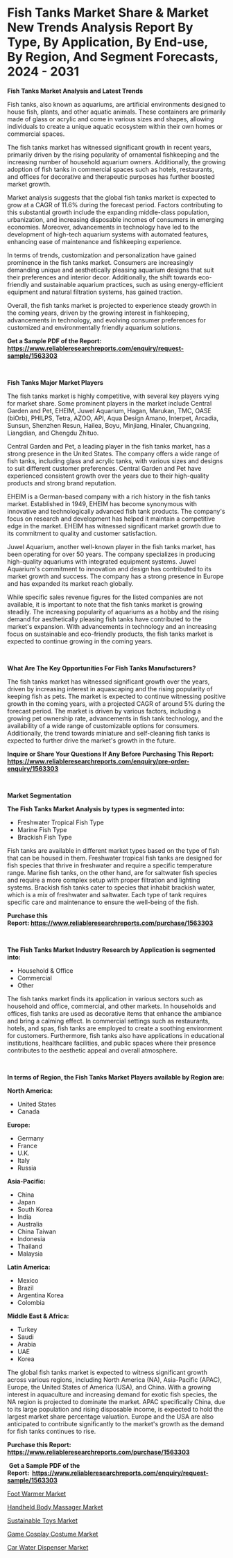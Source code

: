 <p><h1>Fish Tanks Market Share & Market New Trends Analysis Report By Type, By Application, By End-use, By Region, And Segment Forecasts, 2024 - 2031</h1></p><p><strong>Fish Tanks Market Analysis and Latest Trends</strong></p>
<p><p>Fish tanks, also known as aquariums, are artificial environments designed to house fish, plants, and other aquatic animals. These containers are primarily made of glass or acrylic and come in various sizes and shapes, allowing individuals to create a unique aquatic ecosystem within their own homes or commercial spaces.</p><p>The fish tanks market has witnessed significant growth in recent years, primarily driven by the rising popularity of ornamental fishkeeping and the increasing number of household aquarium owners. Additionally, the growing adoption of fish tanks in commercial spaces such as hotels, restaurants, and offices for decorative and therapeutic purposes has further boosted market growth.</p><p>Market analysis suggests that the global fish tanks market is expected to grow at a CAGR of 11.6% during the forecast period. Factors contributing to this substantial growth include the expanding middle-class population, urbanization, and increasing disposable incomes of consumers in emerging economies. Moreover, advancements in technology have led to the development of high-tech aquarium systems with automated features, enhancing ease of maintenance and fishkeeping experience.</p><p>In terms of trends, customization and personalization have gained prominence in the fish tanks market. Consumers are increasingly demanding unique and aesthetically pleasing aquarium designs that suit their preferences and interior decor. Additionally, the shift towards eco-friendly and sustainable aquarium practices, such as using energy-efficient equipment and natural filtration systems, has gained traction.</p><p>Overall, the fish tanks market is projected to experience steady growth in the coming years, driven by the growing interest in fishkeeping, advancements in technology, and evolving consumer preferences for customized and environmentally friendly aquarium solutions.</p></p>
<p><strong>Get a Sample PDF of the Report:&nbsp; <a href="https://www.reliableresearchreports.com/enquiry/request-sample/1563303">https://www.reliableresearchreports.com/enquiry/request-sample/1563303</a></strong></p>
<p>&nbsp;</p>
<p><strong>Fish Tanks Major Market Players</strong></p>
<p><p>The fish tanks market is highly competitive, with several key players vying for market share. Some prominent players in the market include Central Garden and Pet, EHEIM, Juwel Aquarium, Hagan, Marukan, TMC, OASE (biOrb), PHILPS, Tetra, AZOO, API, Aqua Design Amano, Interpet, Arcadia, Sunsun, Shenzhen Resun, Hailea, Boyu, Minjiang, Hinaler, Chuangxing, Liangdian, and Chengdu Zhituo.</p><p>Central Garden and Pet, a leading player in the fish tanks market, has a strong presence in the United States. The company offers a wide range of fish tanks, including glass and acrylic tanks, with various sizes and designs to suit different customer preferences. Central Garden and Pet have experienced consistent growth over the years due to their high-quality products and strong brand reputation.</p><p>EHEIM is a German-based company with a rich history in the fish tanks market. Established in 1949, EHEIM has become synonymous with innovative and technologically advanced fish tank products. The company's focus on research and development has helped it maintain a competitive edge in the market. EHEIM has witnessed significant market growth due to its commitment to quality and customer satisfaction.</p><p>Juwel Aquarium, another well-known player in the fish tanks market, has been operating for over 50 years. The company specializes in producing high-quality aquariums with integrated equipment systems. Juwel Aquarium's commitment to innovation and design has contributed to its market growth and success. The company has a strong presence in Europe and has expanded its market reach globally.</p><p>While specific sales revenue figures for the listed companies are not available, it is important to note that the fish tanks market is growing steadily. The increasing popularity of aquariums as a hobby and the rising demand for aesthetically pleasing fish tanks have contributed to the market's expansion. With advancements in technology and an increasing focus on sustainable and eco-friendly products, the fish tanks market is expected to continue growing in the coming years.</p></p>
<p>&nbsp;</p>
<p><strong>What Are The Key Opportunities For Fish Tanks Manufacturers?</strong></p>
<p><p>The fish tanks market has witnessed significant growth over the years, driven by increasing interest in aquascaping and the rising popularity of keeping fish as pets. The market is expected to continue witnessing positive growth in the coming years, with a projected CAGR of around 5% during the forecast period. The market is driven by various factors, including a growing pet ownership rate, advancements in fish tank technology, and the availability of a wide range of customizable options for consumers. Additionally, the trend towards miniature and self-cleaning fish tanks is expected to further drive the market's growth in the future.</p></p>
<p><strong>Inquire or Share Your Questions If Any Before Purchasing This Report: <a href="https://www.reliableresearchreports.com/enquiry/pre-order-enquiry/1563303">https://www.reliableresearchreports.com/enquiry/pre-order-enquiry/1563303</a></strong></p>
<p>&nbsp;</p>
<p><strong>Market Segmentation</strong></p>
<p><strong>The Fish Tanks Market Analysis by types is segmented into:</strong></p>
<p><ul><li>Freshwater Tropical Fish Type</li><li>Marine Fish Type</li><li>Brackish Fish Type</li></ul></p>
<p><p>Fish tanks are available in different market types based on the type of fish that can be housed in them. Freshwater tropical fish tanks are designed for fish species that thrive in freshwater and require a specific temperature range. Marine fish tanks, on the other hand, are for saltwater fish species and require a more complex setup with proper filtration and lighting systems. Brackish fish tanks cater to species that inhabit brackish water, which is a mix of freshwater and saltwater. Each type of tank requires specific care and maintenance to ensure the well-being of the fish.</p></p>
<p><strong>Purchase this Report:&nbsp;<a href="https://www.reliableresearchreports.com/purchase/1563303">https://www.reliableresearchreports.com/purchase/1563303</a></strong></p>
<p>&nbsp;</p>
<p><strong>The Fish Tanks Market Industry Research by Application is segmented into:</strong></p>
<p><ul><li>Household & Office</li><li>Commercial</li><li>Other</li></ul></p>
<p><p>The fish tanks market finds its application in various sectors such as household and office, commercial, and other markets. In households and offices, fish tanks are used as decorative items that enhance the ambiance and bring a calming effect. In commercial settings such as restaurants, hotels, and spas, fish tanks are employed to create a soothing environment for customers. Furthermore, fish tanks also have applications in educational institutions, healthcare facilities, and public spaces where their presence contributes to the aesthetic appeal and overall atmosphere.</p></p>
<p>&nbsp;</p>
<p><strong>In terms of Region, the Fish Tanks Market Players available by Region are:</strong></p>
<p>
    <p> <strong> North America: </strong>
        <ul>
            <li>United States</li>
            <li>Canada</li>
        </ul>
        </p> 
    <p> <strong> Europe: </strong>
        <ul>
            <li>Germany</li>
            <li>France</li>
            <li>U.K.</li>
            <li>Italy</li>
            <li>Russia</li>
        </ul>
        </p> 
    <p> <strong> Asia-Pacific: </strong>
        <ul>
            <li>China</li>
            <li>Japan</li>
            <li>South Korea</li>
            <li>India</li>
            <li>Australia</li>
            <li>China Taiwan</li>
            <li>Indonesia</li>
            <li>Thailand</li>
            <li>Malaysia</li>
        </ul>
        </p> 
    <p> <strong> Latin America: </strong>
        <ul>
            <li>Mexico</li>
            <li>Brazil</li>
            <li>Argentina Korea</li>
            <li>Colombia</li>
        </ul>
        </p> 
    <p> <strong> Middle East & Africa: </strong>
        <ul>
            <li>Turkey</li>
            <li>Saudi</li>
            <li>Arabia</li>
            <li>UAE</li>
            <li>Korea</li>
        </ul>
    </p>
    </p>
<p><p>The global fish tanks market is expected to witness significant growth across various regions, including North America (NA), Asia-Pacific (APAC), Europe, the United States of America (USA), and China. With a growing interest in aquaculture and increasing demand for exotic fish species, the NA region is projected to dominate the market. APAC specifically China, due to its large population and rising disposable income, is expected to hold the largest market share percentage valuation. Europe and the USA are also anticipated to contribute significantly to the market's growth as the demand for fish tanks continues to rise.</p></p>
<p><strong>Purchase this Report: <a href="https://www.reliableresearchreports.com/purchase/1563303">https://www.reliableresearchreports.com/purchase/1563303</a></strong></p>
<p>&nbsp;<strong>Get a Sample PDF of the Report:&nbsp;&nbsp;<a href="https://www.reliableresearchreports.com/enquiry/request-sample/1563303">https://www.reliableresearchreports.com/enquiry/request-sample/1563303</a></strong></p>
<p><strong></strong></p>
<p><p><a href="https://github.com/bracarafogo/Market-Research-Report-List-1/blob/main/foot-warmer-market.md">Foot Warmer Market</a></p><p><a href="https://github.com/mohamedbakry57/Market-Research-Report-List-1/blob/main/handheld-body-massager-market.md">Handheld Body Massager Market</a></p><p><a href="https://github.com/angelajermaine/Market-Research-Report-List-1/blob/main/sustainable-toys-market.md">Sustainable Toys Market</a></p><p><a href="https://github.com/sougarounis/Market-Research-Report-List-1/blob/main/game-cosplay-costume-market.md">Game Cosplay Costume Market</a></p><p><a href="https://github.com/laholand/Market-Research-Report-List-1/blob/main/car-water-dispenser-market.md">Car Water Dispenser Market</a></p></p>